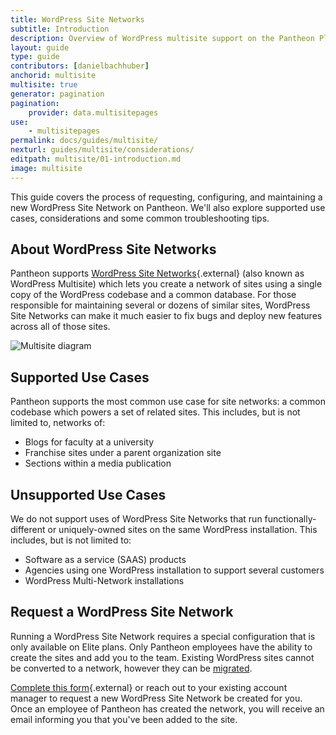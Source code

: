```yaml
---
title: WordPress Site Networks
subtitle: Introduction
description: Overview of WordPress multisite support on the Pantheon Platform.
layout: guide
type: guide
contributors: [danielbachhuber]
anchorid: multisite
multisite: true
generator: pagination
pagination:
    provider: data.multisitepages
use:
    - multisitepages
permalink: docs/guides/multisite/
nexturl: guides/multisite/considerations/
editpath: multisite/01-introduction.md
image: multisite
---
```

This guide covers the process of requesting, configuring, and maintaining a new WordPress Site Network on Pantheon. We'll also explore supported use cases, considerations and some common troubleshooting tips.

## About WordPress Site Networks
Pantheon supports [WordPress Site Networks](https://codex.wordpress.org/Glossary#Network){.external} (also known as WordPress Multisite) which lets you create a network of sites using a single copy of the WordPress codebase and a common database. For those responsible for maintaining several or dozens of similar sites, WordPress Site Networks can make it much easier to fix bugs and deploy new features across all of those sites.

![Multisite diagram](/source/docs/assets/images/Multisite-risk_2.png)

## Supported Use Cases
Pantheon supports the most common use case for site networks: a common codebase which powers a set of related sites. This includes, but is not limited to, networks of:

- Blogs for faculty at a university
- Franchise sites under a parent organization site
- Sections within a media publication

## Unsupported Use Cases
We do not support uses of WordPress Site Networks that run functionally-different or uniquely-owned sites on the same WordPress installation. This includes, but is not limited to:

- Software as a service (SAAS) products
- Agencies using one WordPress installation to support several customers
- WordPress Multi-Network installations 

## Request a WordPress Site Network
Running a WordPress Site Network requires a special configuration that is only available on Elite plans. Only Pantheon employees have the ability to create the sites and add you to the team. Existing WordPress sites cannot be converted to a network, however they can be [migrated](/docs/migrate-wordpress-site-networks/).

[Complete this form](https://pantheon.io/pantheon-elite-plans){.external} or reach out to your existing account manager to request a new WordPress Site Network be created for you. Once an employee of Pantheon has created the network, you will receive an email informing you that you've been added to the site.
